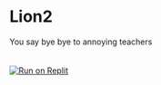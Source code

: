 # Lion2
You say bye bye to annoying teachers
<br><br><br>
[![Run on Replit](https://raw.githubusercontent.com/BinBashBanana/deploy-buttons/master/buttons/remade/replit.svg)](https://replit.com/github/thegreatestgiant/Lion)
